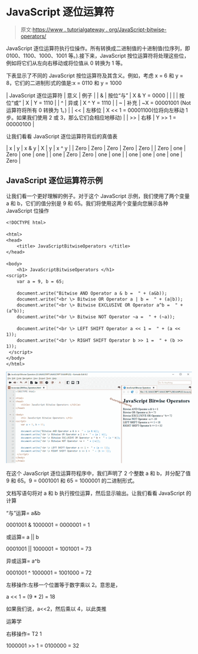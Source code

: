 # JavaScript 逐位运算符

> 原文:[https://www . tutorialgateway . org/JavaScript-bitwise-operators/](https://www.tutorialgateway.org/javascript-bitwise-operators/)

JavaScript 逐位运算符执行位操作。所有转换成二进制值的十进制值(位序列，即 0100、1100、1000、1001 等。).接下来，JavaScript 按位运算符将处理这些位，例如将它们从左向右移动或将位值从 0 转换为 1 等。

下表显示了不同的 JavaScript 按位运算符及其含义。例如，考虑 x = 6 和 y = 8，它们的二进制形式的值是:x = 0110 和 y = 1000

| JavaScript 逐位运算符 | 意义 | 例子 |
| & | 按位“与” | X & Y = 0000 |
| &#124; | 按位“或” | X &#124; Y = 1110 |
| ^ | 异或 | X ^ Y = 1110 |
| ~ | 补充 | ~X = 00001001 (Not 运算符将所有 0 转换为 1。) |
| << | 左移位 | X << 1 = 00001100(位将向左移动 1 步。如果我们使用 2 或 3，那么它们会相应地移动) |
| >> | 右移 | Y >> 1 = 00000100 |

让我们看看 JavaScript 逐位运算符背后的真值表

| x | y | x & y | X &#124; y | x ^ y |
| Zero | Zero | Zero | Zero | Zero |
| Zero | one | Zero | one | one |
| one | Zero | Zero | one | one |
| one | one | one | one | Zero |

## JavaScript 逐位运算符示例

让我们看一个更好理解的例子。对于这个 JavaScript 示例，我们使用了两个变量 a 和 b，它们的值分别是 9 和 65。我们将使用这两个变量向您展示各种 JavaScript 位操作

```
<!DOCTYPE html>

<html>
<head>
    <title> JavaScriptBitwiseOperators </title>
</head>

<body>
    <h1> JavaScriptBitwiseOperators </h1>
<script>
    var a = 9, b = 65;

    document.write("Bitwise AND Operator a & b =  " + (a&b));
    document.write("<br \> Bitwise OR Operator a | b =  " + (a|b));
    document.write("<br \> Bitwise EXCLUSIVE OR Operator a^b =  " + (a^b));
    document.write("<br \> Bitwise NOT Operator ~a =  " + (~a));

    document.write("<br \> LEFT SHIFT Operator a << 1 =  " + (a << 1));
    document.write("<br \> RIGHT SHIFT Operator b >> 1 =  " + (b >> 1));
 </script>
</body>
</html>
```

![JavaScript Bitwise Operators](img/0b363e447408b2a72a233d9486fa451e.png)

在这个 JavaScript 逐位运算符程序中，我们声明了 2 个整数 a 和 b，并分配了值 9 和 65。9 = 0001001 和 65 = 1000001 的二进制形式。

文档写语句将对 a 和 b 执行按位运算，然后显示输出。让我们看看 JavaScript 的计算

“与”运算= a&b

0001001 & 1000001 = 0000001 = 1

或运算= a || b

0001001 || 1000001 = 1001001 = 73

异或运算= a^b

0001001 ^ 1000001 = 1001000 = 72

左移操作:左移一个位置等于数字乘以 2。意思是，

a << 1 = (9 * 2) = 18

如果我们说，a<<2，然后乘以 4，以此类推

运筹学

右移操作= T2 1

1000001 >> 1 = 0100000 = 32
